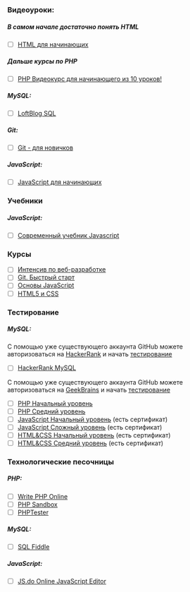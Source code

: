 ### Видеоуроки:
##### В самом начале достаточно понять HTML
- [ ] [HTML для начинающих](https://youtu.be/8mK5aY5YOCc)

##### Дальше курсы по PHP
- [ ] [PHP Видеокурс для начинающего из 10 уроков!](https://youtu.be/yy4uWmvDEAQ)

##### MySQL:
- [ ] [LoftBlog SQL](https://loftblog.ru/material/1-vvedenie/)

##### Git:
- [ ] [Git - для новичков](https://youtu.be/PEKN8NtBDQ0)

##### JavaScript:
- [ ] [JavaScript для начинающих](https://youtu.be/xgDtBQ-NxtA)

### Учебники
##### JavaScript:
- [ ] [Современный учебник Javascript](https://learn.javascript.ru/)

### Курсы
- [ ] [Интенсив по веб-разработке](https://geekbrains.ru/courses/110)
- [ ] [Git. Быстрый старт](https://geekbrains.ru/courses/66)
- [ ] [Основы JavaScript](http://docode.ru/challenges/javascript-zakommentiruyte-kod)
- [ ] [HTML5 и CSS](http://docode.ru/challenges/html5-pozdorovaytes-s-html-elementami)

### Тестирование
##### MySQL:
С помощью уже существующего аккаунта GitHub можете авторизоваться на [HackerRank](https://www.hackerrank.com/login) и начать [тестирование](https://www.hackerrank.com/domains)
- [ ] [HackerRank MySQL](https://www.hackerrank.com/domains/sql/select)

С помощью уже существующего аккаунта GitHub можете авторизоваться на [GeekBrains](https://geekbrains.ru/login) и начать [тестирование](https://geekbrains.ru/tests)
- [ ] [PHP Начальный уровень](https://geekbrains.ru/tests/19)
- [ ] [PHP Средний уровень](https://geekbrains.ru/tests/1)
- [ ] [JavaScript Начальный уровень](https://geekbrains.ru/tests/21) (есть сертификат)
- [ ] [JavaScript Сложный уровень](https://geekbrains.ru/tests/15) (есть сертификат)
- [ ] [HTML&CSS Начальный уровень](https://geekbrains.ru/tests/2) (есть сертификат)
- [ ] [HTML&CSS Средний уровень](https://geekbrains.ru/tests/17) (есть сертификат)

### Технологические песочницы
##### PHP:
- [ ] [Write PHP Online](http://www.writephponline.com/)
- [ ] [PHP Sandbox](http://sandbox.onlinephpfunctions.com/)
- [ ] [PHPTester](http://phptester.net/)

##### MySQL:
- [ ] [SQL Fiddle](http://sqlfiddle.com/)

##### JavaScript:
- [ ] [JS.do Online JavaScript Editor](https://js.do/)
